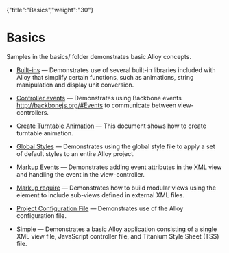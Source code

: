 {"title":"Basics","weight":"30"} 

# Basics

Samples in the basics/ folder demonstrates basic Alloy concepts.

*   [Built-ins](/docs/appc/Alloy_Framework/Alloy_Guide/Alloy_Test_Apps/Basics/Built-ins/) — Demonstrates use of several built-in libraries included with Alloy that simplify certain functions, such as animations, string manipulation and display unit conversion.
    
*   [Controller events](/docs/appc/Alloy_Framework/Alloy_Guide/Alloy_Test_Apps/Basics/Controller_events/) — Demonstrates using Backbone events http://backbonejs.org/#Events to communicate between view-controllers.
    
*   [Create Turntable Animation](/docs/appc/Alloy_Framework/Alloy_Guide/Alloy_Test_Apps/Basics/Create_Turntable_Animation/) — This document shows how to create turntable animation.
    
*   [Global Styles](/docs/appc/Alloy_Framework/Alloy_Guide/Alloy_Test_Apps/Basics/Global_Styles/) — Demonstrates using the global style file to apply a set of default styles to an entire Alloy project.
    
*   [Markup Events](/docs/appc/Alloy_Framework/Alloy_Guide/Alloy_Test_Apps/Basics/Markup_Events/) — Demonstrates adding event attributes in the XML view and handling the event in the view-controller.
    
*   [Markup require](/docs/appc/Alloy_Framework/Alloy_Guide/Alloy_Test_Apps/Basics/Markup_require/) — Demonstrates how to build modular views using the element to include sub-views defined in external XML files.
    
*   [Project Configuration File](/docs/appc/Alloy_Framework/Alloy_Guide/Alloy_Test_Apps/Basics/Project_Configuration_File/) — Demonstrates use of the Alloy configuration file.
    
*   [Simple](/docs/appc/Alloy_Framework/Alloy_Guide/Alloy_Test_Apps/Basics/Simple/) — Demonstrates a basic Alloy application consisting of a single XML view file, JavaScript controller file, and Titanium Style Sheet (TSS) file.